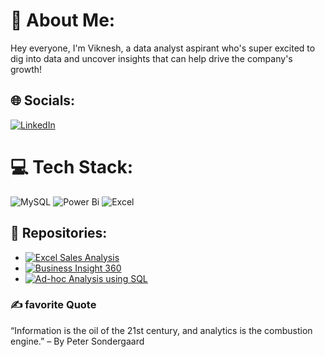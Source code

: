 # 💫 About Me:
Hey everyone, I'm Viknesh, a data analyst aspirant who's super excited to dig into data and uncover insights that can help drive the company's growth!


## 🌐 Socials:
[![LinkedIn](https://img.shields.io/badge/LinkedIn-%230077B5.svg?logo=linkedin&logoColor=white)](https://www.linkedin.com/in/viknesh-vengatesh/) 

# 💻 Tech Stack:
![MySQL](https://img.shields.io/badge/mysql-4479A1.svg?style=for-the-badge&logo=mysql&logoColor=white) ![Power Bi](https://img.shields.io/badge/power_bi-F2C811?style=for-the-badge&logo=powerbi&logoColor=black) ![Excel](https://img.shields.io/badge/Microsoft_Excel-217346?style=for-the-badge&logo=microsoft-excel&logoColor=white
)
## 📂 Repositories:
- [![Excel Sales Analysis](https://img.shields.io/badge/Excel_Sales_Analysis-217346?style=for-the-badge&logo=microsoft-excel&logoColor=white)](https://github.com/Viknesh-analyst/Excel-Sales_Analysis)   
- [![Business Insight 360](https://img.shields.io/badge/Business_Insight_360-F2C811?style=for-the-badge&logo=powerbi&logoColor=black)](https://github.com/Viknesh-analyst/Business-Insight-360)
- [![Ad-hoc Analysis using SQL](https://img.shields.io/badge/Ad_hoc_Analysis_using_SQL-4479A1?style=for-the-badge&logo=mysql&logoColor=white)](https://github.com/Viknesh-analyst/Ad-hoc-Analysis-using-SQL)

### ✍️ favorite Quote
“Information is the oil of the 21st century, and analytics is the combustion engine.” – By Peter Sondergaard
<!-- Proudly created with GPRM ( https://gprm.itsvg.in ) -->
